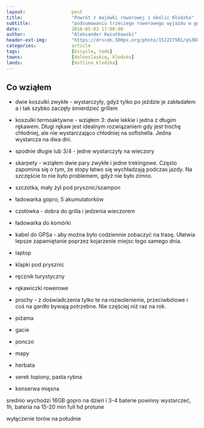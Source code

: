 ```yaml
---
layout:                 post
title:                  "Powrót z majówki rowerowej z okolic Kłodzka"
subtitle:               "podsumowaniu trzeciego rowerowego wyjazdu w górach"
date:                   2016-05-03 17:00:00
author:                 "Aleksander Kwiatkowski"
header-ext-img:         "https://drscdn.500px.org/photo/152227501/q%3D80_m%3D2000/e5818de7f8598a7adc53d04222d20740"
categories:             article
tags:                   [bicycle, todo]
towns:                  [dolnoslaskie, klodzko]
lands:                  [kotlina_klodzka]
---
```


Co wziąłem
----------

* dwie koszulki zwykłe - wystarczyły, gdyż tylko po jeździe je zakładałem a i tak szybko
  zaczęły śmierdzieć grillem
* koszulki termoaktywne - wziąłem 3: dwie lekkie i jedna z długim rękawem. Długi rękaw
  jest idealnym rozwiązaniem gdy jest trochę chłodniej, ale nie wystarczająco chłodniej
  na softshella. Jedna wystarcza na dwa dni.
* spodnie długie lub 3/4 - jedne wystarczyły na wieczory
* skarpety - wziąłem dwie pary zwykłe i jedne trekingowe. Często zapomina się o tym, że
  stopy łatwo się wychładzają podczas jazdy. Na szczęście to nie było problemem,
  gdyż nie było zimno.
* szczotka, mały żyl pod prysznic/szampon
* ładowarka gopro, 5 akumulatorków
* czołówka - dobra do grilla i jedzenia wieczorem
* ładowarka do komórki
* kabel do GPSa - aby można było codziennie zobaczyć na trasę. Ułatwia lepsze zapamiętanie
  poprzez kojarzenie miejsc tego samego dnia.
* laptop  
* klapki pod prysznic
* ręcznik turystyczny
* rękawiczki rowerowe
* prochy - z doświadczenia tylko te na rozwolenienie, przeciwbólowe i coś na gardło bywają
  potrzebne. Nie częściej niż raz na rok.
* piżama
* gacie
* ponczo
* mapy


* herbata
* serek topiony, pasta rybna
* konserwa mięsna

srednio wychodzi 16GB gopro na dzień i 3-4 baterie powinny wystarczeć, 1h, bateria na 15-20 min
full hd protune

wyłączenie torów na południe
